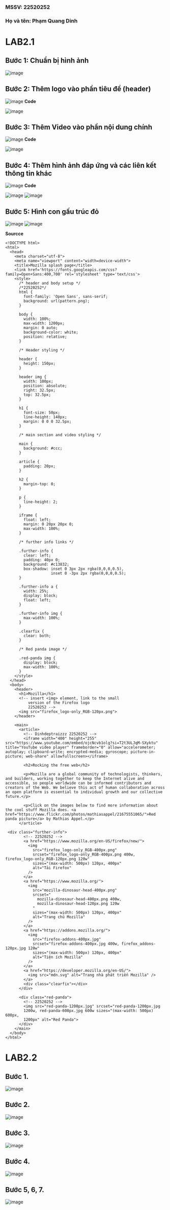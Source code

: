 ### MSSV: 22520252
### Họ và tên: Phạm Quang Dinh
# LAB2.1
## Bước 1: Chuẩn bị hình ảnh
![image](https://github.com/user-attachments/assets/84cd070a-29d3-4473-bc2c-c2387731fe65)

## Bước 2: Thêm logo vào phần tiêu đề (header)
![image](https://github.com/user-attachments/assets/2d6747c5-7def-4b03-8dea-7c38d3b91b8f)
**Code**

![image](https://github.com/user-attachments/assets/a934dc60-e072-49c7-85a7-d243e1270963)

## Bước 3: Thêm Video vào phần nội dung chính
![image](https://github.com/user-attachments/assets/a7251ac7-8b92-4495-b8d5-0760c098f2eb)
**Code**

![image](https://github.com/user-attachments/assets/5e7fa353-f6ab-4a59-a0d8-3677a3ee8710)

## Bước 4: Thêm hình ảnh đáp ứng và các liên kết thông tin khác
![image](https://github.com/user-attachments/assets/952b8cbf-d231-43dd-a244-89c5cb20c6c9)
**Code**

![image](https://github.com/user-attachments/assets/b32a8e87-8810-417d-9d3e-04f9b8b22f01)
![image](https://github.com/user-attachments/assets/f6408203-bdb3-4c4f-b26a-d3a197419874)

## Bước 5: Hình con gấu trúc đỏ

![image](https://github.com/user-attachments/assets/03b76a42-8c98-4bf9-8fbb-04d0d020382e)
![image](https://github.com/user-attachments/assets/f2684b37-8396-4610-95fe-1a3ebfbf3034)



**Sourcce**
```
<!DOCTYPE html>
<html>
  <head>
    <meta charset="utf-8">
    <meta name="viewport" content="width=device-width">
    <title>Mozilla splash page</title>
    <link href='https://fonts.googleapis.com/css?family=Open+Sans:400,700' rel='stylesheet' type='text/css'>
    <style>
      /* header and body setup */
      /*22520252*/
      html {
        font-family: 'Open Sans', sans-serif;
        background: url(pattern.png);
      }

      body {
        width: 100%;
        max-width: 1200px;
        margin: 0 auto;
        background-color: white;
        position: relative;
      }

      /* Header styling */

      header {
        height: 150px;
      }

      header img {
        width: 100px;
        position: absolute;
        right: 32.5px;
        top: 32.5px;
      }

      h1 {
        font-size: 50px;
        line-height: 140px;
        margin: 0 0 0 32.5px;
      }

      /* main section and video styling */

      main {
        background: #ccc;
      }

      article {
        padding: 20px;
      }

      h2 {
        margin-top: 0;
      }

      p {
        line-height: 2;
      }

      iframe {
        float: left;
        margin: 0 20px 20px 0;
        max-width: 100%;
      }

      /* further info links */

      .further-info {
        clear: left;
        padding: 40px 0;
        background: #c13832;
        box-shadow: inset 0 3px 2px rgba(0,0,0,0.5),
                    inset 0 -3px 2px rgba(0,0,0,0.5);
      }

      .further-info a {
        width: 25%;
        display: block;
        float: left;
      }

      .further-info img {
        max-width: 100%;
      }

      .clearfix {
        clear: both;
      }

      /* Red panda image */

      .red-panda img {
        display: block;
        max-width: 100%;
      }
    </style>
  </head>
  <body>
    <header>
      <h1>Mozilla</h1>
      <!-- insert <img> element, link to the small
          version of the Firefox logo
          22520252 -->
      <img src="firefox_logo-only_RGB-120px.png">
    </header>

    <main>
      <article>
        <!-- Dinhdeptraizzz 22520252 -->
        <iframe width="400" height="255" src="https://www.youtube.com/embed/ojcNcvb1olg?si=T2t3ULJqM-SXyktu" title="YouTube video player" frameborder="0" allow="accelerometer; autoplay; clipboard-write; encrypted-media; gyroscope; picture-in-picture; web-share" allowfullscreen></iframe>

        <h2>Rocking the free web</h2>

        <p>Mozilla are a global community of technologists, thinkers, and builders, working together to keep the Internet alive and accessible, so people worldwide can be informed contributors and creators of the Web. We believe this act of human collaboration across an open platform is essential to individual growth and our collective future.</p>

        <p>Click on the images below to find more information about the cool stuff Mozilla does. <a href="https://www.flickr.com/photos/mathiasappel/21675551065/">Red panda picture</a> by Mathias Appel.</p>
      </article>

 <div class="further-info">
        <!-- 22520252 -->
        <a href="https://www.mozilla.org/en-US/firefox/new/">
          <img
            src="firefox_logo-only_RGB-400px.png"
            srcset="firefox_logo-only_RGB-400px.png 400w, firefox_logo-only_RGB-120px.png 120w"
            sizes="(max-width: 500px) 120px, 400px"
            alt="Tải Firefox"
          />
        </a>
        <a href="https://www.mozilla.org/">
          <img
            src="mozilla-dinosaur-head-400px.png"
            srcset="
              mozilla-dinosaur-head-400px.png 400w,
              mozilla-dinosaur-head-120px.png 120w
            "
            sizes="(max-width: 500px) 120px, 400px"
            alt="Trang chủ Mozilla"
          />
        </a>
        <a href="https://addons.mozilla.org/">
          <img
            src="firefox-addons-400px.jpg"
            srcset="firefox-addons-400px.jpg 400w, firefox_addons-120px.jpg 120w"
            sizes="(max-width: 500px) 120px, 400px"
            alt="Tiện ích Mozilla"
          />
        </a>
        <a href="https://developer.mozilla.org/en-US/">
          <img src="mdn.svg" alt="Trang nhà phát triển Mozilla" />
        </a>
        <div class="clearfix"></div>
      </div>

      <div class="red-panda">
        <!-- 22520252 -->
        <img src="red-panda-1200px.jpg" srcset="red-panda-1200px.jpg
        1200w, red-panda-600px.jpg 600w sizes="(max-width: 500px) 600px,
        1200px" alt="Red Panda">
      </div>
    </main>
  </body>
</html>
```

# LAB2.2
## Bước 1.
![image](https://github.com/user-attachments/assets/9ecaa6d7-a57e-4741-bcdf-34ef51a225d4)

## Bước 2.
![image](https://github.com/user-attachments/assets/dac3d3e6-584a-4270-bdfb-71ce522196ca)

## Bước 3.
![image](https://github.com/user-attachments/assets/6517e0ae-4cf9-456a-badb-67201916108b)


## Bước 4.
![image](https://github.com/user-attachments/assets/a8330c23-4d2f-40b0-97a2-b639a9bd1ea7)


## Bước 5, 6, 7.
![image](https://github.com/user-attachments/assets/6f1e9e3a-31c0-4476-892e-f5a36e6dbbd3)
